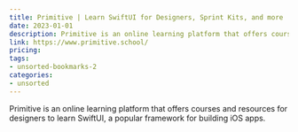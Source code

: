 ```yaml
---
title: Primitive | Learn SwiftUI for Designers, Sprint Kits, and more
date: 2023-01-01
description: Primitive is an online learning platform that offers courses and resources for designers to learn SwiftUI, a popular framework for building iOS apps.
link: https://www.primitive.school/
pricing: 
tags: 
- unsorted-bookmarks-2 
categories: 
- unsorted 
---
```


Primitive is an online learning platform that offers courses and resources for designers to learn SwiftUI, a popular framework for building iOS apps.